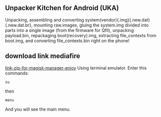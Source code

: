 ## Unpacker Kitchen for Android (UKA)

 Unpacking, assembling and converting system(vendor){.img}{.new.dat}{.new.dat.br},
 mounting raw.images, gluing the system.img divided into parts into a single image (from the firmware for Qfil),
 unpacking payload.bin, repackaging boot(recovery).img,
 extracting file_contexts from boot.img,
 and converting file_contexts.bin right on the phone!
 ## download link mediafire
 [link-zip-for-magisk-manager-enjoy](https://www.mediafire.com/file/yhfgqdrzygpj397/UKA_5.28_GhostEdition_magisk_EN.zip/file)
 Using terminal emulator.
 Enter this commands:

	su

then

	menu
	
 And you will see the main menu.
